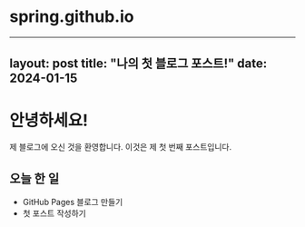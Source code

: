 # spring.github.io
---
layout: post
title: "나의 첫 블로그 포스트!"
date: 2024-01-15
---

# 안녕하세요!

제 블로그에 오신 것을 환영합니다.
이것은 제 첫 번째 포스트입니다.

## 오늘 한 일
- GitHub Pages 블로그 만들기
- 첫 포스트 작성하기
